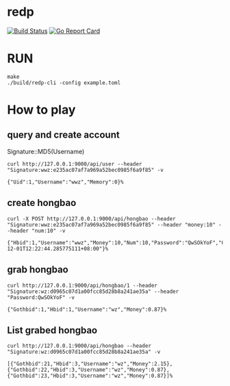 # redp
[![Build Status](https://travis-ci.org/hawkingrei/redp.svg?branch=master)](https://travis-ci.org/hawkingrei/redp)
[![Go Report Card](https://goreportcard.com/badge/github.com/hawkingrei/redp)](https://goreportcard.com/report/github.com/hawkingrei/redp)


# RUN
```shell
make
./build/redp-cli -config example.toml
```

#  How to play

## query and create account
	
Signature:<Username>:MD5(Username)

 ```shell
 curl http://127.0.0.1:9000/api/user --header "Signature:wwz:e235ac07af7a969a52bec0985f6a9f85" -v
 
{"Uid":1,"Username":"wwz","Memory":0}%
 ```
 
 
## create hongbao

```shell
curl -X POST http://127.0.0.1:9000/api/hongbao --header "Signature:wwz:e235ac07af7a969a52bec0985f6a9f85" --header "money:10" --header "num:10" -v

{"Hbid":1,"Username":"wwz","Money":10,"Num":10,"Password":"QwSOkYoF","Closed":0,"CreateTime":"2017-12-01T12:22:44.285775111+08:00"}%
```

## grab hongbao 
```shell
curl http://127.0.0.1:9000/api/hongbao/1 --header "Signature:wz:d0965c07d1a00fcc85d28b8a241ae35a" --header "Password:QwSOkYoF" -v

{"Gothbid":1,"Hbid":1,"Username":"wz","Money":0.87}%
```

## List grabed hongbao
```shell
curl http://127.0.0.1:9000/api/hongbao --header "Signature:wz:d0965c07d1a00fcc85d28b8a241ae35a" -v

[{"Gothbid":21,"Hbid":3,"Username":"wz","Money":2.15},{"Gothbid":22,"Hbid":3,"Username":"wz","Money":0.87},{"Gothbid":23,"Hbid":3,"Username":"wz","Money":0.87}]%
```



